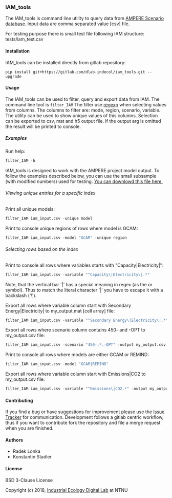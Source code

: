 ### IAM_tools

The IAM_tools is command line utility to query data from
[AMPERE Scenario database](http://www.iiasa.ac.at/web/home/research/researchPrograms/Energy/AMPERE_Scenario_database.html).
Input data are comma separated value [csv] file.

For testing purpose there is small test file following IAM structure:
tests/iam_test.csv

#### Installation
IAM_tools can be installed directly from gitlab repository:

```pip install git+https://gitlab.com/dlab-indecol/iam_tools.git --upgrade```

#### Usage

The IAM_tools can be used to filter, query and export data from IAM.
The command line tool is ```filter_IAM```
The filter use [regexp](https://docs.python.org/3.6/howto/regex.html)
when selecting values from columns.
The columns to filter are: mode, region, scenario, variable.
The utility can be used to show unique values of this columns.
Selection can be exported to csv, mat and h5 output file.
If the output arg is omitted the result will be printed to console.

##### Examples

Run help:
```python
filter_IAM -h
```

IAM_tools is designed to work with the AMPERE project model output. 
To follow the examples described below, 
you can use the small subsample (with modified numbers) used for testing.
[You can downlowd this file here.](./tests/iam_input.csv)

###### Viewing unique entries for a specific index

Print all unique models:

```python
filter_IAM iam_input.csv -unique model
```

Print to console unique regions of rows where model is GCAM:

```python
filter_IAM iam_input.csv -model "GCAM" -unique region
```

###### Selecting rows based on the index

Print to console all rows where variables starts with "Capacity|Electricity|":
```python
filter_IAM iam_input.csv -variable "^Capacity\|Electricity\|.*"
```

Note, that the vertical bar '|' has a special meaning in regex (as the or symbol). Thus to match
the literal character '|' you have to escape it with a backslash ('\\').

Export all rows where variable column start with Secondary Energy|Electricity| 
to my_output.mat [cell array] file:
```python
filter_IAM iam_input.csv -variable "^Secondary Energy\|Electricity\|.*" -output my_output.mat
```

Export all rows where scenario column contains 450- and -OPT  to my_output.csv file:
```python
filter_IAM iam_input.csv -scenario "450-.*.-OPT" -output my_output.csv
```
     
Print to console all rows where models are either GCAM or REMIND:
```python
filter_IAM iam_input.csv -model "GCAM|REMIND"
```
     
Export all rows where variable column start with Emissions|CO2 to my_output.csv file:
```python
filter_IAM iam_input.csv -variable "^Emissions\|CO2.*" -output my_output.csv
```

#### Contributing

If you find a bug or have suggestions for improvement please use the
[Issue Tracker](https://gitlab.com/dlab-indecol/iam_tools/issues) for communication.
Development follows a gitlab centric workflow, thus if you want to contribute fork the repository
 and file a merge request when you are finished.


#### Authors

* Radek Lonka
* Konstantin Stadler

#### License

BSD 3-Clause License

Copyright (c) 2018, [Industrial Ecology Digital Lab](https://iedl.no) at NTNU
